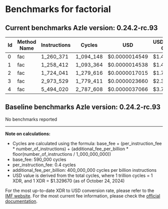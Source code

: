 # Benchmarks for factorial

## Current benchmarks Azle version: 0.24.2-rc.93

| Id  | Method Name | Instructions | Cycles    | USD           | USD/Million Calls |
| --- | ----------- | ------------ | --------- | ------------- | ----------------- |
| 0   | fac         | 1_260_371    | 1_094_148 | $0.0000014549 | $1.45             |
| 1   | fac         | 1_258_412    | 1_093_364 | $0.0000014538 | $1.45             |
| 2   | fac         | 1_724_041    | 1_279_616 | $0.0000017015 | $1.70             |
| 3   | fac         | 2_973_529    | 1_779_411 | $0.0000023660 | $2.36             |
| 4   | fac         | 5_494_020    | 2_787_608 | $0.0000037066 | $3.70             |

## Baseline benchmarks Azle version: 0.24.2-rc.93

No benchmarks reported

---

**Note on calculations:**

-   Cycles are calculated using the formula: base_fee + (per_instruction_fee \* number_of_instructions) + (additional_fee_per_billion \* floor(number_of_instructions / 1_000_000_000))
-   base_fee: 590_000 cycles
-   per_instruction_fee: 0.4 cycles
-   additional_fee_per_billion: 400_000_000 cycles per billion instructions
-   USD value is derived from the total cycles, where 1 trillion cycles = 1 XDR, and 1 XDR = $1.329670 (as of October 24, 2024)

For the most up-to-date XDR to USD conversion rate, please refer to the [IMF website](https://www.imf.org/external/np/fin/data/rms_sdrv.aspx).
For the most current fee information, please check the [official documentation](https://internetcomputer.org/docs/current/developer-docs/gas-cost#execution).
